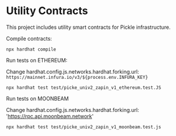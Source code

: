 # Utility Contracts

This project includes utility smart contracts for Pickle infrastructure.

Compile contracts:

```shell
npx hardhat compile
```

Run tests on ETHEREUM:

Change hardhat.config.js.networks.hardhat.forking.url: `https://mainnet.infura.io/v3/${process.env.INFURA_KEY}`

```shell
npx hardhat test test/picke_univ2_zapin_v1_ethereum.test.JS
```

Run tests on MOONBEAM

Change hardhat.config.js.networks.hardhat.forking.url: 'https://rpc.api.moonbeam.network'

```shell
npx hardhat test test/picke_univ2_zapin_v1_moonbeam.test.js
```